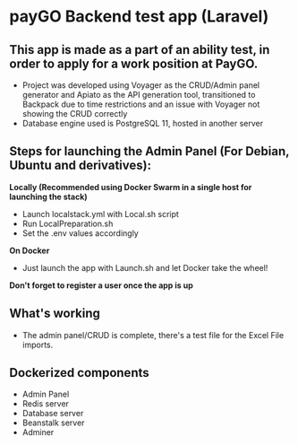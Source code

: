 # payGO Backend test app (Laravel)

## This app is made as a part of an ability test, in order to apply for a work position at PayGO. 

* Project was developed using Voyager as the CRUD/Admin panel generator and Apiato as the API generation tool, transitioned to Backpack due to time restrictions and an issue with Voyager not showing the CRUD correctly
* Database engine used is PostgreSQL 11, hosted in another server

## Steps for launching the Admin Panel (For Debian, Ubuntu and derivatives):

**Locally (Recommended using Docker Swarm in a single host for launching the stack)**

* Launch localstack.yml with Local.sh script
* Run LocalPreparation.sh
* Set the .env values accordingly

**On Docker**

* Just launch the app with Launch.sh and let Docker take the wheel!

**Don't forget to register a user once the app is up**

## What's working

* The admin panel/CRUD is complete, there's a test file for the Excel File imports. 

## Dockerized components

* Admin Panel
* Redis server
* Database server
* Beanstalk server
* Adminer
